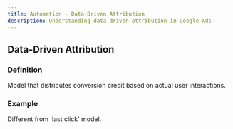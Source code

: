 ```yaml
---
title: Automation - Data-Driven Attribution
description: Understanding data-driven attribution in Google Ads
---
```


## Data-Driven Attribution

### Definition
Model that distributes conversion credit based on actual user interactions.

### Example
Different from 'last click' model.